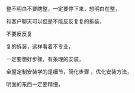 

整不明白不要瞎整，一定要停下来，想明白在整，


和客户聊天可以但是不能反反复复的拆装，


不要反反复


复的拆装，这样看着不专业，



一定要想好步骤，有条理的安装，


全屋定制安装学的是细节，简化步骤 ，优化安装方法，



明面的东西一定要精细，
















